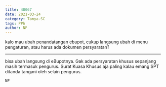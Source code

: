 ```yaml
---
title: 48067
date: 2021-03-24
category: Tanya-SC
tags: PPh
author: NP
---
```


kalo mau ubah penandatangan ebupot, cukup langsung ubah di menu pengaturan, atau harus ada dokumen persyaratan?

---

bisa ubah langsung di eBupotnya. Gak ada persyaratan khusus sepanjang masih termasuk pengurus. Surat Kuasa Khusus aja paling kalau emang SPT ditanda tangani oleh selain pengurus.

`NP`
